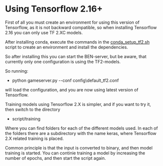 # Using Tensorflow 2.16+

First of all you must create an environment for using this version of Tensorflow, as it is not backward compatible, so when installing Tensorflow 2.16 you can only use TF 2.XC models.

After installing conda, execute the commands in the [conda_setup_tf2.sh](conda_setup_tf2.sh) script to create an environment and install the dependencies.

So after installing this you can start the BEN-server, but be aware, that currently only one configuration is using the TF2-models.

So running:

- python gameserver.py --conf config\default_tf2.conf

will load the configuration, and you are now using latest version of Tensorflow.


Training models using Tensorflow 2.X is simpler, and if you want to try it, then switch to the directory

- script/training

Where you can find folders for each of the different models used. In each of the folders there are a subdirectory with the name keras, where Tensorflow 2.X related training is placed.

Common principle is that the input is converted to binary, and then model training is started. You can continie training a model by increasing the number of epochs, and then start the script again.


